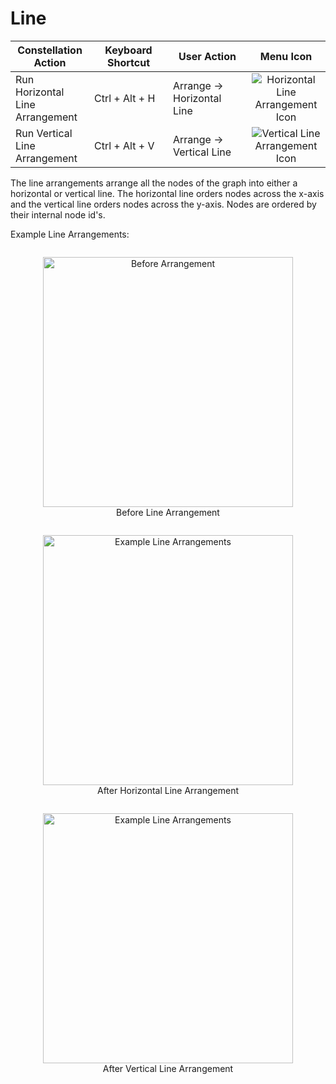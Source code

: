 # Line

<table class="table table-striped">
<colgroup>
<col style="width: 25%" />
<col style="width: 25%" />
<col style="width: 25%" />
<col style="width: 25%" />
</colgroup>
<thead>
<tr class="header">
<th>Constellation Action</th>
<th>Keyboard Shortcut</th>
<th>User Action</th>
<th style="text-align: center;">Menu Icon</th>
</tr>
</thead>
<tbody>
<tr class="odd">
<td>Run Horizontal Line Arrangement</td>
<td>Ctrl + Alt + H</td>
<td>Arrange -&gt; Horizontal Line</td>
<td style="text-align: center;"><img src="../ext/docs/CoreArrangementPlugins/resources/gridhoriz.png" alt="Horizontal Line Arrangement Icon" /></td>
</tr>
<tr class="even">
<td>Run Vertical Line Arrangement</td>
<td>Ctrl + Alt + V</td>
<td>Arrange -&gt; Vertical Line</td>
<td style="text-align: center;"><img src="../ext/docs/CoreArrangementPlugins/resources/gridvert.png" alt="Vertical Line Arrangement Icon" /></td>
</tr>
</tbody>
</table>

The line arrangements arrange all the nodes of the graph into either a
horizontal or vertical line. The horizontal line orders nodes across the
x-axis and the vertical line orders nodes across the y-axis. Nodes are
ordered by their internal node id's.

Example Line Arrangements:

<div style="text-align: center">
    <figure style = "display: inline-block">
        <img height=400 src="../ext/docs/CoreArrangementPlugins/resources/BeforeLineArrangement.png" alt="Before Arrangement" />
        <figcaption>Before Line Arrangement</figcaption>
    </figure>
    <figure style = "display: inline-block">
        <img height=400 src="../ext/docs/CoreArrangementPlugins/resources/HorizontalLineArrangement.png" alt="Example Line Arrangements" />
        <figcaption>After Horizontal Line Arrangement</figcaption>
    </figure>
    <figure style = "display: inline-block">
        <img height=400 src="../ext/docs/CoreArrangementPlugins/resources/VerticalLineArrangement.png" alt="Example Line Arrangements" />
        <figcaption>After Vertical Line Arrangement</figcaption>
    </figure>
</div>